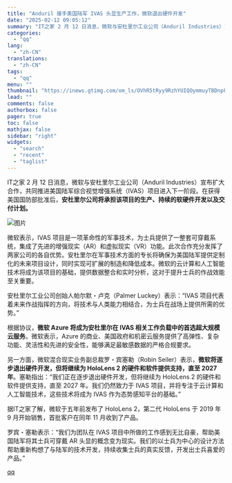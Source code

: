 ```yaml
---
title: "Anduril 接手美国陆军 IVAS 头显生产工作，微软退出硬件开发"
date: "2025-02-12 09:05:12"
summary: "IT之家 2 月 12 日消息，微软与安杜里尔工业公司（Anduril Industries）宣布扩..."
categories:
  - "qq"
lang:
  - "zh-CN"
translations:
  - "zh-CN"
tags:
  - "qq"
menu: ""
thumbnail: "https://inews.gtimg.com/om_ls/OVhR5tRyy9RzhYUIQOymmuyTBDnpFnCHfULCIoGUNHiMUAA_640360/0"
lead: ""
comments: false
authorbox: false
pager: true
toc: false
mathjax: false
sidebar: "right"
widgets:
  - "search"
  - "recent"
  - "taglist"
---
```


IT之家 2 月 12 日消息，微软与安杜里尔工业公司（Anduril Industries）宣布扩大合作，共同推进美国陆军综合视觉增强系统（IVAS）项目进入下一阶段。在获得美国国防部批准后，**安杜里尔公司将承担该项目的生产、持续的软硬件开发以及交付计划。**

![图片](https://inews.gtimg.com/om_bt/OuBVvIZhQlUYBhu0EJhtm4kFg8MSM4Loui0QbCdrqcOp0AA/641)

微软表示，IVAS 项目是一项革命性的军事技术，为士兵提供了一整套可穿戴系统，集成了先进的增强现实（AR）和虚拟现实（VR）功能。此次合作充分发挥了两家公司的各自优势。安杜里尔在军事技术方面的专长将确保为美国陆军提供定制化的未来项目设计，同时实现可扩展的制造和降低成本。微软的云计算和人工智能技术将成为该项目的基础，提供数据整合和实时分析，这对于提升士兵的作战效能至关重要。

安杜里尔工业公司创始人帕尔默・卢克（Palmer Luckey）表示：“IVAS 项目代表着未来作战指挥的方向，将技术与人类能力相结合，为士兵在战场上提供所需的优势。”

根据协议，**微软 Azure 将成为安杜里尔在 IVAS 相关工作负载中的首选超大规模云服务**。微软表示，Azure 的商业、美国政府和机密云服务提供了高弹性、复杂功能、灵活性和先进的安全性，能够满足最敏感数据的严格合规要求。

另一方面，微软混合现实业务副总裁罗・宾塞勒（Robin Seiler）表示，**微软将逐步退出硬件开发，但将继续为 HoloLens 2 的硬件和软件提供支持，直至 2027 年**。塞勒指出：“我们正在逐步退出硬件开发，但将继续为 HoloLens 2 的硬件和软件提供支持，直至 2027 年。我们仍然致力于 IVAS 项目，并将专注于云计算和人工智能技术，这些技术将成为 IVAS 作为态势感知平台的基础。”

据IT之家了解，微软于五年前发布了 HoloLens 2，第二代 HoloLens 于 2019 年 9 月开始销售，首批客户在同年 11 月收到了产品。

罗宾・塞勒表示：“我们为团队在 IVAS 项目中所做的工作感到无比自豪，帮助美国陆军将其士兵可穿戴 AR 头显的概念变为现实。我们的以士兵为中心的设计方法帮助重新构想了与陆军的技术开发，持续收集士兵的真实反馈，开发出士兵喜爱的产品。”

[qq](https://new.qq.com/rain/a/20250212A01W3400)
